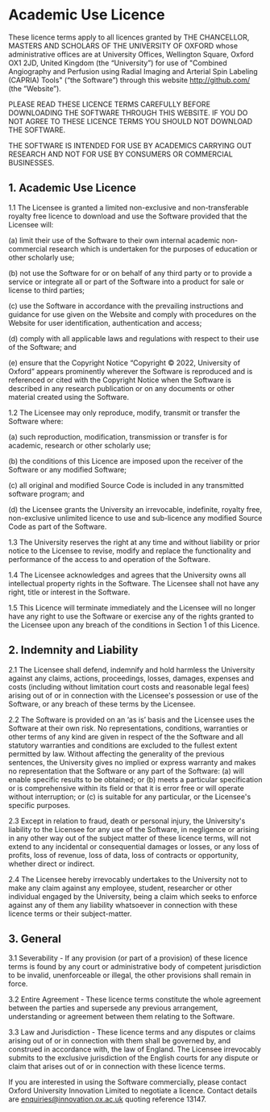 # Academic Use Licence

These licence terms apply to all licences granted by THE CHANCELLOR, MASTERS AND SCHOLARS OF THE UNIVERSITY OF OXFORD whose administrative offices are at University Offices, Wellington Square, Oxford OX1 2JD, United Kingdom (the “University”) for use of "Combined Angiography and Perfusion using Radial Imaging and Arterial Spin Labeling (CAPRIA) Tools" (“the Software”) through this website http://github.com/ (the ”Website”). 

PLEASE READ THESE LICENCE TERMS CAREFULLY BEFORE DOWNLOADING THE SOFTWARE THROUGH THIS WEBSITE.  IF YOU DO NOT AGREE TO THESE LICENCE TERMS YOU SHOULD NOT DOWNLOAD THE SOFTWARE.

THE SOFTWARE IS INTENDED FOR USE BY ACADEMICS CARRYING OUT RESEARCH AND NOT FOR USE BY CONSUMERS OR COMMERCIAL BUSINESSES.

## 1.	Academic Use Licence
1.1	The Licensee is granted a limited non-exclusive and non-transferable royalty free licence to download and use the Software provided that the Licensee will:

(a)	limit their use of the Software to their own internal academic non-commercial research which is undertaken for the purposes of education or other scholarly use; 

(b)	not use the Software for or on behalf of any third party or to provide a service or integrate all or part of the Software into a product for sale or license to third parties;

(c)	use the Software in accordance with the prevailing instructions and guidance for use given on the Website and comply with procedures on the Website for user identification, authentication and access;

(d)	comply with all applicable laws and regulations with respect to their use of the Software; and 

(e)	ensure that the Copyright Notice “Copyright © 2022, University of Oxford” appears prominently wherever the Software is reproduced and is referenced or cited with the Copyright Notice when the Software is described in any research publication or on any documents or other material created using the Software.

1.2	The Licensee may only reproduce, modify, transmit or transfer the Software where:

(a)	such reproduction, modification, transmission or transfer is for academic, research or other scholarly use;

(b)	the conditions of this Licence are imposed upon the receiver of the Software or any modified Software;

(c)	all original and modified Source Code is included in any transmitted software program; and

(d)	the Licensee grants the University an irrevocable, indefinite, royalty free, non-exclusive unlimited licence to use and sub-licence any modified Source Code as part of the Software.

1.3	The University reserves the right at any time and without liability or prior notice to the Licensee to revise, modify and replace the functionality and performance of the access to and operation of the Software. 

1.4	The Licensee acknowledges and agrees that the University owns all intellectual property rights in the Software.  The Licensee shall not have any right, title or interest in the Software.

1.5	This Licence will terminate immediately and the Licensee will no longer have any right to use the Software or exercise any of the rights granted to the Licensee upon any breach of the conditions in Section 1 of this Licence.

## 2.	Indemnity and Liability 
2.1	The Licensee shall defend, indemnify and hold harmless the University against any claims, actions, proceedings, losses, damages, expenses and costs (including without limitation court costs and reasonable legal fees) arising out of or in connection with the Licensee's possession or use of the Software, or any breach of these terms by the Licensee. 

2.2	The Software is provided on an ‘as is’ basis and the Licensee uses the Software at their own risk. No representations, conditions, warranties or other terms of any kind are given in respect of the the Software and all statutory warranties and conditions are excluded to the fullest extent permitted by law. Without affecting the generality of the previous sentences, the University gives no implied or express warranty and makes no representation that the Software or any part of the Software: (a) will enable specific results to be obtained; or (b) meets a particular specification or is comprehensive within its field or that it is error free or will operate without interruption; or (c) is suitable for any particular, or the Licensee's specific purposes. 

2.3	Except in relation to fraud, death or personal injury, the University's liability to the Licensee for any use of the Software, in negligence or arising in any other way out of the subject matter of these licence terms, will not extend to any incidental or consequential damages or losses, or any loss of profits, loss of revenue, loss of data, loss of contracts or opportunity, whether direct or indirect.

2.4	The Licensee hereby irrevocably undertakes to the University not to make any claim against any employee, student, researcher or other individual engaged by the University, being a claim which seeks to enforce against any of them any liability whatsoever in connection with these licence terms or their subject-matter. 

## 3.	General 
3.1	Severability - If any provision (or part of a provision) of these licence terms is found by any court or administrative body of competent jurisdiction to be invalid, unenforceable or illegal, the other provisions shall remain in force.

3.2	Entire Agreement - These licence terms constitute the whole agreement between the parties and supersede any previous arrangement, understanding or agreement between them relating to the Software. 

3.3	Law and Jurisdiction - These licence terms and any disputes or claims arising out of or in connection with them shall be governed by, and construed in accordance with, the law of England. The Licensee irrevocably submits to the exclusive jurisdiction of the English courts for any dispute or claim that arises out of or in connection with these licence terms.

If you are interested in using the Software commercially, please contact Oxford University Innovation Limited to negotiate a licence. Contact details are enquiries@innovation.ox.ac.uk quoting reference 13147.

